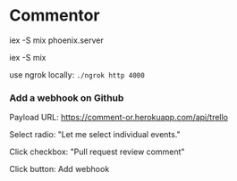 # Commentor

iex -S mix phoenix.server

iex -S mix

use ngrok locally: `./ngrok http 4000`

### Add a webhook on Github

Payload URL: https://comment-or.herokuapp.com/api/trello

Select radio: "Let me select individual events."

Click checkbox: "Pull request review comment"

Click button: Add webhook
